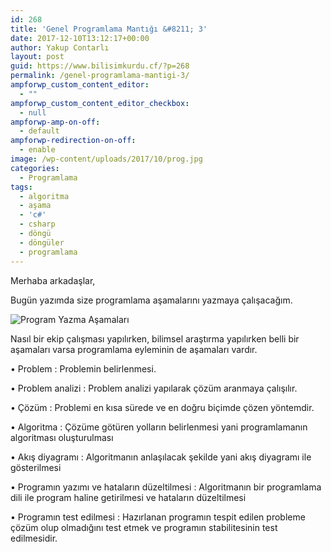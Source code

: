 ```yaml
---
id: 268
title: 'Genel Programlama Mantığı &#8211; 3'
date: 2017-12-10T13:12:17+00:00
author: Yakup Contarlı
layout: post
guid: https://www.bilisimkurdu.cf/?p=268
permalink: /genel-programlama-mantigi-3/
ampforwp_custom_content_editor:
  - ""
ampforwp_custom_content_editor_checkbox:
  - null
ampforwp-amp-on-off:
  - default
ampforwp-redirection-on-off:
  - enable
image: /wp-content/uploads/2017/10/prog.jpg
categories:
  - Programlama
tags:
  - algoritma
  - aşama
  - 'c#'
  - csharp
  - döngü
  - döngüler
  - programlama
---
```

Merhaba arkadaşlar,

Bugün yazımda size programlama aşamalarını yazmaya çalışacağım.

![Program Yazma Aşamaları](http://www.robotiksistem.com/program_adimlari.jpg)

Nasıl bir ekip çalışması yapılırken, bilimsel araştırma yapılırken belli bir aşamaları varsa programlama eyleminin de aşamaları vardır.

• Problem : Problemin belirlenmesi.
  
• Problem analizi : Problem analizi yapılarak çözüm aranmaya çalışılır.
  
• Çözüm : Problemi en kısa sürede ve en doğru biçimde çözen yöntemdir.
  
• Algoritma : Çözüme götüren yolların belirlenmesi yani programlamanın algoritması oluşturulması
  
• Akış diyagramı : Algoritmanın anlaşılacak şekilde yani akış diyagramı ile gösterilmesi
  
• Programın yazımı ve hataların düzeltilmesi : Algoritmanın bir programlama dili ile program haline getirilmesi ve hataların düzeltilmesi
  
• Programın test edilmesi : Hazırlanan programın tespit edilen probleme çözüm olup olmadığını test etmek ve programın stabilitesinin test edilmesidir.